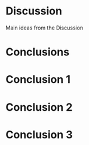 # Discussion
Main ideas from the Discussion
# Conclusions
# Conclusion 1
# Conclusion 2
# Conclusion 3
